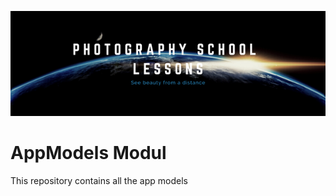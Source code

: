![ald text](../../ReadmeAssets/banner.png)

# AppModels Modul

This repository contains all the app models

 

